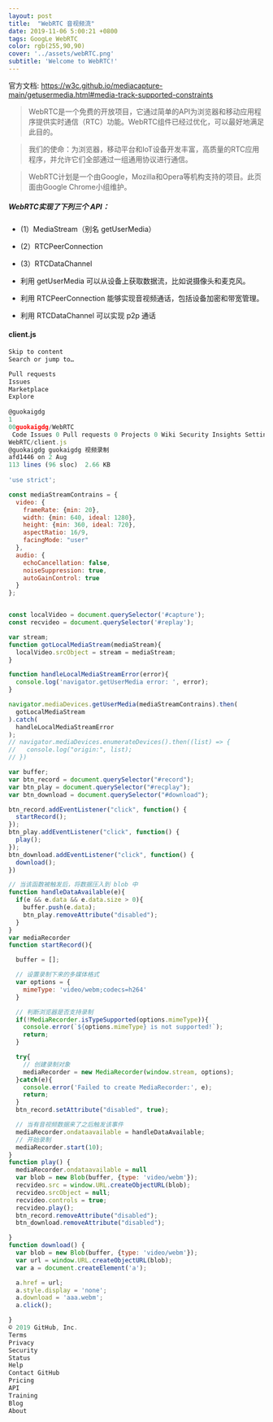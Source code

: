 ```yaml
---
layout: post
title:  "WebRTC 音视频流"
date: 2019-11-06 5:00:21 +0800
tags: GoogLe WebRTC
color: rgb(255,90,90)
cover: '../assets/webRTC.png'
subtitle: 'Welcome to WebRTC!'
---
```


官方文档: https://w3c.github.io/mediacapture-main/getusermedia.html#media-track-supported-constraints

>WebRTC是一个免费的开放项目，它通过简单的API为浏览器和移动应用程序提供实时通信（RTC）功能。WebRTC组件已经过优化，可以最好地满足此目的。

>我们的使命：为浏览器，移动平台和IoT设备开发丰富，高质量的RTC应用程序，并允许它们全部通过一组通用协议进行通信。

>WebRTC计划是一个由Google，Mozilla和Opera等机构支持的项目。此页面由Google Chrome小组维护。

##### WebRTC实现了下列三个 API：
- (1）MediaStream（别名 getUserMedia）
- (2）RTCPeerConnection
- (3）RTCDataChannel

- 利用 getUserMedia 可以从设备上获取数据流，比如说摄像头和麦克风。
- 利用 RTCPeerConnection 能够实现音视频通话，包括设备加密和带宽管理。
- 利用 RTCDataChannel 可以实现 p2p 通话

#### client.js


```js
Skip to content
Search or jump to…

Pull requests
Issues
Marketplace
Explore
 
@guokaigdg 
1
00guokaigdg/WebRTC
 Code Issues 0 Pull requests 0 Projects 0 Wiki Security Insights Settings
WebRTC/client.js
@guokaigdg guokaigdg 视频录制
afd1446 on 2 Aug
113 lines (96 sloc)  2.66 KB
  
'use strict';

const mediaStreamContrains = {
  video: {
    frameRate: {min: 20},
    width: {min: 640, ideal: 1280},
    height: {min: 360, ideal: 720},
    aspectRatio: 16/9,
    facingMode: "user"
  },
  audio: {
    echoCancellation: false,
    noiseSuppression: true,
    autoGainControl: true
  }
};


const localVideo = document.querySelector('#capture');
const recvideo = document.querySelector('#replay');

var stream;
function gotLocalMediaStream(mediaStream){
  localVideo.srcObject = stream = mediaStream;
}

function handleLocalMediaStreamError(error){
  console.log('navigator.getUserMedia error: ', error);
}

navigator.mediaDevices.getUserMedia(mediaStreamContrains).then(
  gotLocalMediaStream
).catch(
  handleLocalMediaStreamError
);
// navigator.mediaDevices.enumerateDevices().then((list) => {
//   console.log("origin:", list);
// })

var buffer;
var btn_record = document.querySelector("#record");
var btn_play = document.querySelector("#recplay");
var btn_download = document.querySelector("#download");

btn_record.addEventListener("click", function() {
  startRecord();
});
btn_play.addEventListener("click", function() {
  play();
});
btn_download.addEventListener("click", function() {
  download();
})

// 当该函数被触发后，将数据压入到 blob 中
function handleDataAvailable(e){
  if(e && e.data && e.data.size > 0){
    buffer.push(e.data);
    btn_play.removeAttribute("disabled");
  }
}
var mediaRecorder
function startRecord(){

  buffer = [];

  // 设置录制下来的多媒体格式 
  var options = {
    mimeType: 'video/webm;codecs=h264'
  }

  // 判断浏览器是否支持录制
  if(!MediaRecorder.isTypeSupported(options.mimeType)){
    console.error(`${options.mimeType} is not supported!`);
    return;
  }

  try{
    // 创建录制对象
    mediaRecorder = new MediaRecorder(window.stream, options);
  }catch(e){
    console.error('Failed to create MediaRecorder:', e);
    return;
  }
  btn_record.setAttribute("disabled", true);

  // 当有音视频数据来了之后触发该事件
  mediaRecorder.ondataavailable = handleDataAvailable;
  // 开始录制
  mediaRecorder.start(10);
}
function play() {
  mediaRecorder.ondataavailable = null
  var blob = new Blob(buffer, {type: 'video/webm'});
  recvideo.src = window.URL.createObjectURL(blob);
  recvideo.srcObject = null;
  recvideo.controls = true;
  recvideo.play();
  btn_record.removeAttribute("disabled");
  btn_download.removeAttribute("disabled");

}
function download() {
  var blob = new Blob(buffer, {type: 'video/webm'});
  var url = window.URL.createObjectURL(blob);
  var a = document.createElement('a');

  a.href = url;
  a.style.display = 'none';
  a.download = 'aaa.webm';
  a.click();

}
© 2019 GitHub, Inc.
Terms
Privacy
Security
Status
Help
Contact GitHub
Pricing
API
Training
Blog
About

```
